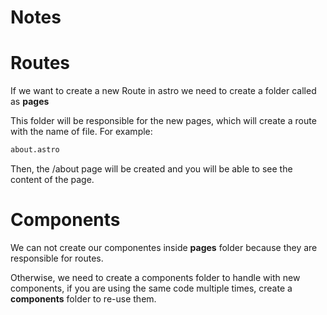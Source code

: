 # Notes

# Routes

If we want to create a new Route in astro we need to create a folder called as **pages**

This folder will be responsible for the new pages, which will create a route with the name of file. For example:

```html
about.astro
```
Then, the /about page will be created and you will be able to see the content of the page.


# Components

We can not create our componentes inside **pages** folder because they are responsible for routes. 

Otherwise, we need to create a components folder to handle with new components, if you are using the same code multiple times, create a **components** folder to re-use them.



